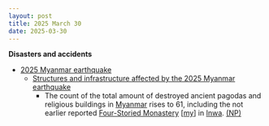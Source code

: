 ```yaml
---
layout: post
title: 2025 March 30
date: 2025-03-30
---
```



**Disasters and accidents**

* [2025 Myanmar earthquake](https://en.wikipedia.org/wiki/2025_Myanmar_earthquake "2025 Myanmar earthquake")
  + [Structures and infrastructure affected by the 2025 Myanmar earthquake](https://en.wikipedia.org/wiki/List_of_populated_places_affected_by_the_2025_Myanmar_earthquake "List of populated places affected by the 2025 Myanmar earthquake")
    - The count of the total amount of destroyed ancient pagodas and religious buildings in [Myanmar](https://en.wikipedia.org/wiki/Myanmar "Myanmar") rises to 61, including the not earlier reported [Four-Storied Monastery](/w/index.php?title=Four-Storied_Monastery&action=edit&redlink=1 "Four-Storied Monastery (page does not exist)") [[my](https://my.wikipedia.org/wiki/%E1%80%9C%E1%80%B1%E1%80%B8%E1%80%91%E1%80%95%E1%80%BA%E1%80%80%E1%80%BB%E1%80%B1%E1%80%AC%E1%80%84%E1%80%BA%E1%80%B8%E1%80%90%E1%80%B1%E1%80%AC%E1%80%BA "my:လေးထပ်ကျောင်းတော်")] in [Inwa](https://en.wikipedia.org/wiki/Inwa "Inwa"). [(NP)](https://npnewsmm.com/news/67e8f0ca7bc0d4471b7630bd)
